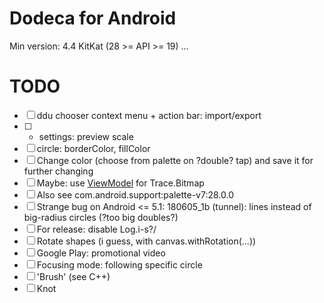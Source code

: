 # Dodeca for Android
Min version: 4.4 KitKat (28 >= API >= 19)
...
# TODO
- [ ] ddu chooser context menu + action bar: import/export
- [ ] + settings: preview scale
- [ ] circle: borderColor, fillColor
- [ ] Change color (choose from palette on ?double? tap) and save it for further changing
- [ ] Maybe: use [ViewModel](https://developer.android.com/topic/libraries/architecture/viewmodel#kotlin) for Trace.Bitmap
- [ ] Also see com.android.support:palette-v7:28.0.0
- [ ] Strange bug on Android <= 5.1: 180605_1b (tunnel): lines instead of big-radius circles (?too big doubles?)
- [ ] For release: disable Log.i-s?/
- [ ] Rotate shapes (i guess, with canvas.withRotation(...))
- [ ] Google Play: promotional video
- [ ] Focusing mode: following specific circle
- [ ] 'Brush' (see C++)
- [ ] Knot
